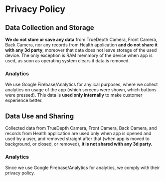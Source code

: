 # Privacy Policy

## Data Collection and Storage
**We do not store or save any data** from TrueDepth Camera, Front Camera, Back Camera, nor any records from Health application **and do not share it with any 3d party**, moreover that data does not leave storage of the used device.
The only exception is RAM memmory of the device when app is used, as soon as operating system clears it data is removed.

### Analytics
We use Google Firebase/Analytics for anylical purposes, where we collect analytics on usage of the app (which screens were shown, which buttons were pressed). This data is **used only internally** to make customer experience better.

## Data Use and Sharing
Collected data from TrueDepth Camera, Front Camera, Back Camera, and records from Health application are used only when app is opened and used by a user, and removed straight after that (when app is moved to background, or closed, or removed), **it is not shared with any 3d party.**

### Analytics
Since we use Google Firebase/Analytics for analytics, we comply with their privacy policy.
